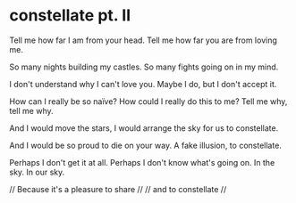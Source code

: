 # constellate pt. II

Tell me how far
I am from your head.
Tell me how far
you are from loving me.

So many nights
building my castles.
So many fights
going on in my mind.

I don't understand
why I can't love you.
Maybe I do,
but I don't accept it.

How can I really be so naïve?
How could I really do this to me?
Tell me why, tell me why.

And I would move the stars,
I would arrange the sky
for us
to constellate.

And I would be so proud
to die on your way.
A fake illusion,
to constellate.

Perhaps I don't get it at all.
Perhaps I don't know what's going on.
In the sky. In our sky.

// Because it's a pleasure to share //
// and to constellate //